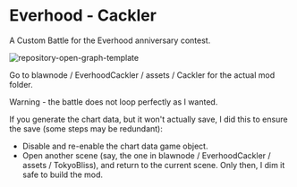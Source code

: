 # Everhood - Cackler
 A Custom Battle for the Everhood anniversary contest.
 
 
 ![repository-open-graph-template](https://user-images.githubusercontent.com/52328232/156933489-8c922b66-5b9e-45a0-9bc8-af2d4ddabe39.png)
 
 Go to blawnode / EverhoodCackler / assets / Cackler for the actual mod folder.
 
 Warning - the battle does not loop perfectly as I wanted.
 
 If you generate the chart data, but it won't actually save, I did this to ensure the save (some steps may be redundant):
 - Disable and re-enable the chart data game object.
 - Open another scene (say, the one in blawnode / EverhoodCackler / assets / TokyoBliss), and return to the current scene.
 Only then, I dim it safe to build the mod.

